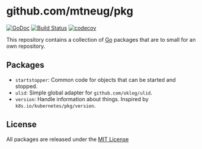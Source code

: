 # github.com/mtneug/pkg

[![GoDoc](https://godoc.org/github.com/mtneug/pkg?status.png)](https://godoc.org/github.com/mtneug/pkg)
[![Build Status](https://travis-ci.org/mtneug/pkg.svg?branch=master)](https://travis-ci.org/mtneug/pkg)
[![codecov](https://codecov.io/gh/mtneug/pkg/branch/master/graph/badge.svg)](https://codecov.io/gh/mtneug/pkg)

This repository contains a collection of [Go](https://golang.org/) packages that
are to small for an own repository.

## Packages

- `startstopper`: Common code for objects that can be started and stopped.
- `ulid`: Simple global adapter for `github.com/oklog/ulid`.
- `version`: Handle information about things. Inspired by `k8s.io/kubernetes/pkg/version`.

## License

All packages are released under the [MIT License](http://www.opensource.org/licenses/MIT)

